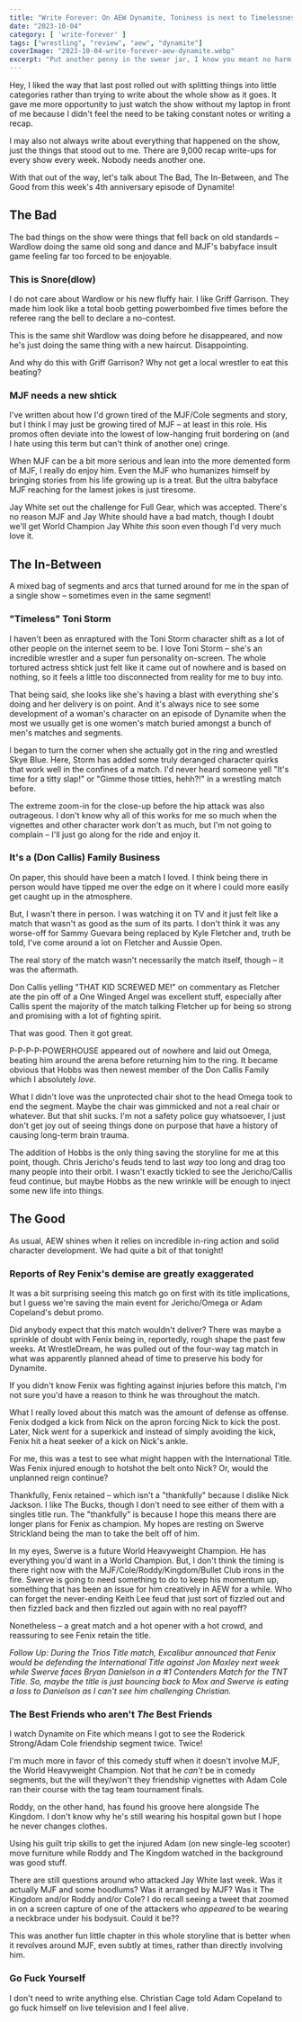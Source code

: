 ```yaml
---
title: "Write Forever: On AEW Dynamite, Toniness is next to Timelessness"
date: "2023-10-04"
category: [ 'write-forever' ]
tags: ["wrestling", "review", "aew", "dynamite"]
coverImage: "2023-10-04-write-forever-aew-dynamite.webp"
excerpt: "Put another penny in the swear jar, I know you meant no harm... but Christian did with his big bad F-Word!"
---
```


Hey, I liked the way that last post rolled out with splitting things into little categories rather than trying to write about the whole show as it goes. It gave me more opportunity to just watch the show without my laptop in front of me because I didn't feel the need to be taking constant notes or writing a recap.

I may also not always write about everything that happened on the show, just the things that stood out to me. There are 9,000 recap write-ups for every show every week. Nobody needs another one.

With that out of the way, let's talk about The Bad, The In-Between, and The Good from this week's 4th anniversary episode of Dynamite!

## The Bad

The bad things on the show were things that fell back on old standards – Wardlow doing the same old song and dance and MJF's babyface insult game feeling far too forced to be enjoyable.

### This is Snore(dlow)

I do not care about Wardlow or his new fluffy hair. I like Griff Garrison. They made him look like a total boob getting powerbombed five times before the referee rang the bell to declare a no-contest.

This is the same shit Wardlow was doing before he disappeared, and now he's just doing the same thing with a new haircut. Disappointing.

And why do this with Griff Garrison? Why not get a local wrestler to eat this beating?

### MJF needs a new shtick

I've written about how I'd grown tired of the MJF/Cole segments and story, but I think I may just be growing tired of MJF – at least in this role. His promos often deviate into the lowest of low-hanging fruit bordering on (and I hate using this term but can't think of another one) cringe.

When MJF can be a bit more serious and lean into the more demented form of MJF, I really do enjoy him. Even the MJF who humanizes himself by bringing stories from his life growing up is a treat. But the ultra babyface MJF reaching for the lamest jokes is just tiresome.

Jay White set out the challenge for Full Gear, which was accepted. There's no reason MJF and Jay White should have a bad match, though I doubt we'll get World Champion Jay White _this_ soon even though I'd very much love it.

## The In-Between

A mixed bag of segments and arcs that turned around for me in the span of a single show – sometimes even in the same segment!

### "Timeless" Toni Storm

I haven't been as enraptured with the Toni Storm character shift as a lot of other people on the internet seem to be. I love Toni Storm – she's an incredible wrestler and a super fun personality on-screen. The whole tortured actress shtick just felt like it came out of nowhere and is based on nothing, so it feels a little too disconnected from reality for me to buy into.

That being said, she looks like she's having a blast with everything she's doing and her delivery is on point. And it's always nice to see some development of a woman's character on an episode of Dynamite when the most we usually get is one women's match buried amongst a bunch of men's matches and segments.

I began to turn the corner when she actually got in the ring and wrestled Skye Blue. Here, Storm has added some truly deranged character quirks that work well in the confines of a match. I'd never heard someone yell "It's time for a titty slap!" or "Gimme those titties, hehh?!" in a wrestling match before.

The extreme zoom-in for the close-up before the hip attack was also outrageous. I don't know why all of this works for me so much when the vignettes and other character work don't as much, but I'm not going to complain – I'll just go along for the ride and enjoy it.

### It's a (Don Callis) Family Business

On paper, this should have been a match I loved. I think being there in person would have tipped me over the edge on it where I could more easily get caught up in the atmosphere.

But, I wasn't there in person. I was watching it on TV and it just felt like a match that wasn't as good as the sum of its parts. I don't think it was any worse-off for Sammy Guevara being replaced by Kyle Fletcher and, truth be told, I've come around a lot on Fletcher and Aussie Open.

The real story of the match wasn't necessarily the match itself, though – it was the aftermath.

Don Callis yelling "THAT KID SCREWED ME!" on commentary as Fletcher ate the pin off of a One Winged Angel was excellent stuff, especially after Callis spent the majority of the match talking Fletcher up for being so strong and promising with a lot of fighting spirit.

That was good. Then it got great.

P-P-P-P-POWERHOUSE appeared out of nowhere and laid out Omega, beating him around the arena before returning him to the ring. It became obvious that Hobbs was then newest member of the Don Callis Family which I absolutely _love_.

What I didn't love was the unprotected chair shot to the head Omega took to end the segment. Maybe the chair was gimmicked and not a real chair or whatever. But that shit sucks. I'm not a safety police guy whatsoever, I just don't get joy out of seeing things done on purpose that have a history of causing long-term brain trauma.

The addition of Hobbs is the only thing saving the storyline for me at this point, though. Chris Jericho's feuds tend to last _way_ too long and drag too many people into their orbit. I wasn't exactly tickled to see the Jericho/Callis feud continue, but maybe Hobbs as the new wrinkle will be enough to inject some new life into things.

## The Good

As usual, AEW shines when it relies on incredible in-ring action and solid character development. We had quite a bit of that tonight!

### Reports of Rey Fenix's demise are greatly exaggerated 

It was a bit surprising seeing this match go on first with its title implications, but I guess we're saving the main event for Jericho/Omega or Adam Copeland's debut promo.

Did anybody expect that this match wouldn't deliver? There was maybe a sprinkle of doubt with Fenix being in, reportedly, rough shape the past few weeks. At WrestleDream, he was pulled out of the four-way tag match in what was apparently planned ahead of time to preserve his body for Dynamite.

If you didn't know Fenix was fighting against injuries before this match, I'm not sure you'd have a reason to think he was throughout the match.

What I really loved about this match was the amount of defense as offense. Fenix dodged a kick from Nick on the apron forcing Nick to kick the post. Later, Nick went for a superkick and instead of simply avoiding the kick, Fenix hit a heat seeker of a kick on Nick's ankle.

For me, this was a test to see what might happen with the International Title. Was Fenix injured enough to hotshot the belt onto Nick? Or, would the unplanned reign continue?

Thankfully, Fenix retained – which isn't a "thankfully" because I dislike Nick Jackson. I like The Bucks, though I don't need to see either of them with a singles title run. The "thankfully" is because I hope this means there are longer plans for Fenix as champion. My hopes are resting on Swerve Strickland being the man to take the belt off of him.

In my eyes, Swerve is a future World Heavyweight Champion. He has everything you'd want in a World Champion. But, I don't think the timing is there right now with the MJF/Cole/Roddy/Kingdom/Bullet Club irons in the fire. Swerve is going to need something to do to keep his momentum up, something that has been an issue for him creatively in AEW for a while. Who can forget the never-ending Keith Lee feud that just sort of fizzled out and then fizzled back and then fizzled out again with no real payoff?

Nonetheless – a great match and a hot opener with a hot crowd, and reassuring to see Fenix retain the title.

_Follow Up: During the Trios Title match, Excalibur announced that Fenix would be defending the International Title against Jon Moxley next week while Swerve faces Bryan Danielson in a #1 Contenders Match for the TNT Title. So, maybe the title is just bouncing back to Mox and Swerve is eating a loss to Danielson as I can't see him challenging Christian._

### The Best Friends who aren't _The_ Best Friends

I watch Dynamite on Fite which means I got to see the Roderick Strong/Adam Cole friendship segment twice. Twice!

I'm much more in favor of this comedy stuff when it doesn't involve MJF, the World Heavyweight Champion. Not that he _can't_ be in comedy segments, but the will they/won't they friendship vignettes with Adam Cole ran their course with the tag team tournament finals.

Roddy, on the other hand, has found his groove here alongside The Kingdom. I don't know why he's still wearing his hospital gown but I hope he never changes clothes.

Using his guilt trip skills to get the injured Adam (on new single-leg scooter) move furniture while Roddy and The Kingdom watched in the background was good stuff.

There are still questions around who attacked Jay White last week. Was it actually MJF and some hoodlums? Was it arranged by MJF? Was it The Kingdom and/or Roddy and/or Cole? I do recall seeing a tweet that zoomed in on a screen capture of one of the attackers who _appeared_ to be wearing a neckbrace under his bodysuit. Could it be??

This was another fun little chapter in this whole storyline that is better when it revolves around MJF, even subtly at times, rather than directly involving him.

### Go Fuck Yourself

I don't need to write anything else. Christian Cage told Adam Copeland to go fuck himself on live television and I feel alive.
